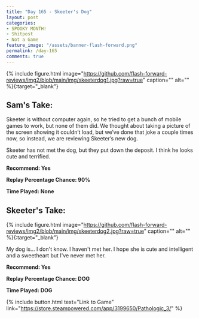 ```yaml
---
title: "Day 165 - Skeeter's Dog"
layout: post
categories:
- SPOOKY MONTH!
- Shitpost
- Not a Game
feature_image: "/assets/banner-flash-forward.png"
permalink: /day-165
comments: true
---
```


{% include figure.html image="https://github.com/flash-forward-reviews/img2/blob/main/img/skeeterdog1.jpg?raw=true" caption="" alt="" %}{:target="_blank"}

## Sam's Take:

Skeeter is without computer again, so he tried to get a bunch of mobile games to work, but none of them did. We thought about taking a picture of the screen showing it couldn’t load, but we’ve done that joke a couple times now, so instead, we are reviewing Skeeter’s new dog.

Skeeter has not met the dog, but they put down the deposit. I think he looks cute and terrified.

**Recommend: Yes**

**Replay Percentage Chance: 90%**

**Time Played: None**

## Skeeter's Take:

{% include figure.html image="https://github.com/flash-forward-reviews/img2/blob/main/img/skeeterdog2.jpg?raw=true" caption="" alt="" %}{:target="_blank"}

My dog is... I don't know. I haven't met her. I hope she is cute and intelligent and a sweetheart but I've never met her.

**Recommend: Yes** 

**Replay Percentage Chance: DOG**

**Time Played: DOG**

{% include button.html text="Link to Game" link="https://store.steampowered.com/app/3199650/Pathologic_3/" %}